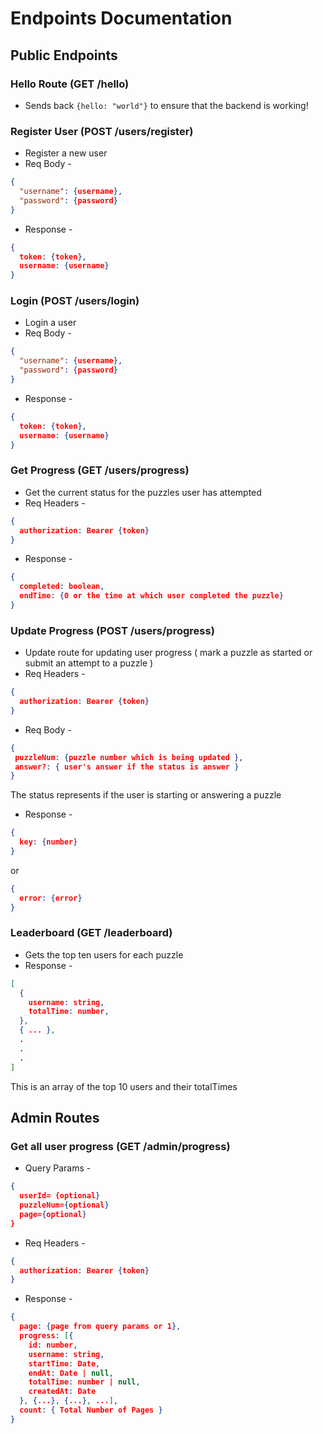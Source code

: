 # Endpoints Documentation

## Public Endpoints

### Hello Route (GET /hello)
- Sends back ` {hello: "world"} ` to ensure that the backend is working!

### Register User (POST /users/register)
- Register a new user
- Req Body - 
```json
{
  "username": {username},
  "password": {password}
}
```

- Response - 
```json
{
  token: {token},
  username: {username}
}
```
### Login (POST /users/login)
- Login a user
- Req Body - 
```json
{
  "username": {username},
  "password": {password}
}
```

- Response - 
```json
{
  token: {token},
  username: {username}
}
```
### Get Progress  (GET /users/progress)
- Get the current status for the puzzles user has attempted
- Req Headers - 
```json
{
  authorization: Bearer {token}
}
```
- Response - 
```json
{
  completed: boolean,
  endTime: {0 or the time at which user completed the puzzle}
}
```
### Update Progress (POST /users/progress)
- Update route for updating user progress ( mark a puzzle as started or submit an attempt to a puzzle )
- Req Headers - 
```json
{
  authorization: Bearer {token}
}
```
- Req Body - 
```json
{
 puzzleNum: {puzzle number which is being updated },
 answer?: { user's answer if the status is answer }
}
```
The status represents if the user is starting or answering a puzzle

- Response - 
```json
{
  key: {number}
}
```
or 
```json
{
  error: {error}
}
```
### Leaderboard (GET /leaderboard)
- Gets the top ten users for each puzzle
- Response - 
```json
[
  {
    username: string,
    totalTime: number,
  },
  { ... },
  .
  .
  .
]
```
This is an array of the top 10 users and their totalTimes

## Admin Routes
### Get all user progress (GET /admin/progress)
- Query Params - 
```json
{
  userId= {optional}
  puzzleNum={optional}
  page={optional}
}
```
- Req Headers - 
```json
{
  authorization: Bearer {token}
}
```
- Response - 
```json
{ 
  page: {page from query params or 1},
  progress: [{
    id: number,
    username: string,
    startTime: Date,
    endAt: Date | null,
    totalTime: number | null,
    createdAt: Date
  }, {...}, {...}, ...],
  count: { Total Number of Pages }
}
```
